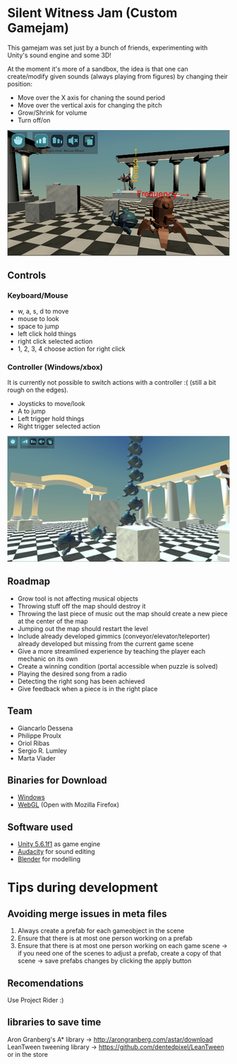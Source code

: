 # Silent Witness Jam (Custom Gamejam)
This gamejam was set just by a bunch of friends, experimenting with Unity's sound engine and some 3D!

At the moment it's more of a sandbox, the idea is that one can create/modify given sounds (always playing from figures) by changing their position:
 - Move over the X axis for chaning the sound period
 - Move over the vertical axis for changing the pitch
 - Grow/Shrink for volume
 - Turn off/on

![game pieces](Binaries/2017-06-11_Preview/Pieces.jpg "Pieces of the game")

## Controls
### Keyboard/Mouse
 - w, a, s, d to move
 - mouse to look
 - space to jump
 - left click hold things
 - right click selected action
 - 1, 2, 3, 4 choose action for right click 

### Controller (Windows/xbox)
It is currently not possible to switch actions with a controller :( (still a bit rough on the edges).

 - Joysticks to move/look
 - A to jump
 - Left trigger hold things
 - Right trigger selected action

![game madness](Binaries/2017-06-11_Preview/TowerOfMadness.jpg "A bunch of musical objects stacked")

## Roadmap
 - Grow tool is not affecting musical objects
 - Throwing stuff off the map should destroy it
 - Throwing the last piece of music out the map should create a new piece at the center of the map
 - Jumping out the map should restart the level
 - Include already developed gimmics (conveyor/elevator/teleporter) already developed but missing from the current game scene
 - Give a more streamlined experience by teaching the player each mechanic on its own
 - Create a winning condition (portal accessible when puzzle is solved)
 - Playing the desired song from a radio
 - Detecting the right song has been achieved
 - Give feedback when a piece is in the right place

## Team
 - Giancarlo Dessena
 - Philippe Proulx
 - Oriol Ribas
 - Sergio R. Lumley
 - Marta Viader

## Binaries for Download
 - [Windows](Binaries/2017-06-11_Preview/2017-06-11_PreviewWindows.zip)
 - [WebGL](Binaries/2017-06-11_Preview/2017-06-11_PreviewWeb.zip) (Open with Mozilla Firefox)

## Software used
 - [Unity 5.6.1f1](https://unity3d.com/) as game engine
 - [Audacity](http://www.audacityteam.org/) for sound editing
 - [Blender](https://www.blender.org/) for modelling

# Tips during development
## Avoiding merge issues in meta files
1. Always create a prefab for each gameobject in the scene
2. Ensure that there is at most one person working on a prefab
3. Ensure that there is at most one person working on each game scene
    -> if you need one of the scenes to adjust a prefab, create a copy of that scene
    -> save prefabs changes by clicking the apply button

## Recomendations
Use Project Rider :)


## libraries to save time
Aron Granberg's A* library -> http://arongranberg.com/astar/download
LeanTween tweening library -> https://github.com/dentedpixel/LeanTween or in the store